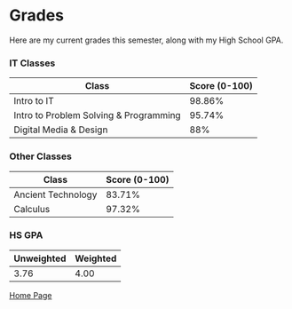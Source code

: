# Grades
Here are my current grades this semester, along with my High School GPA. 
### IT Classes
| Class | Score (0-100) |
| ------ | ------ |
| Intro to IT | 98.86% |
| Intro to Problem Solving & Programming| 95.74% |
| Digital Media & Design | 88% |
### Other Classes
| Class | Score (0-100) |
| ------ | ------ |
| Ancient Technology | 83.71% |
| Calculus | 97.32% |
### HS GPA
| Unweighted | Weighted |
| ------ | ------ |
| 3.76 | 4.00 |

[Home Page](./README.md)